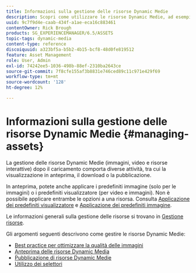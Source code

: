 ```yaml
---
title: Informazioni sulla gestione delle risorse Dynamic Medie
description: Scopri come utilizzare le risorse Dynamic Medie, ad esempio video e immagini, dopo il loro caricamento. Puoi visualizzare in anteprima, scaricare o pubblicare le risorse.
uuid: 9c7f9d4e-caab-434f-a1ae-eca16c883461
contentOwner: Rick Brough
products: SG_EXPERIENCEMANAGER/6.5/ASSETS
topic-tags: dynamic-media
content-type: reference
discoiquuid: a323bf5a-b5b2-4b15-bcf8-48d0fe819512
feature: Asset Management
role: User, Admin
exl-id: 74242ee5-1036-498b-88ef-2310ba2643ce
source-git-commit: 7f8cfe155af3b8831e746ced89c11c971e429f69
workflow-type: tm+mt
source-wordcount: '128'
ht-degree: 12%

---
```


# Informazioni sulla gestione delle risorse Dynamic Medie {#managing-assets}

La gestione delle risorse Dynamic Medie (immagini, video e risorse interattive) dopo il caricamento comporta diverse attività, tra cui la visualizzazione in anteprima, il download o la pubblicazione.

In anteprima, potete anche applicare i predefiniti immagine (solo per le immagini) o i predefiniti visualizzatore (per video e immagini). Non è possibile applicare entrambe le opzioni a una risorsa. Consulta [Applicazione dei predefiniti visualizzatore](/help/assets/viewer-presets.md) e [Applicazione dei predefiniti immagine](/help/assets/image-sets.md).

Le informazioni generali sulla gestione delle risorse si trovano in [Gestione risorse](/help/assets/manage-assets.md).

Gli argomenti seguenti descrivono come gestire le risorse Dynamic Medie:

* [Best practice per ottimizzare la qualità delle immagini](/help/assets/best-practices-for-optimizing-the-quality-of-your-images.md)
* [Anteprima delle risorse Dynamic Media](/help/assets/previewing-assets.md)
* [Pubblicazione di risorse Dynamic Medie](/help/assets/publishing-dynamicmedia-assets.md)
* [Utilizzo dei selettori](/help/assets/working-with-selectors.md)

